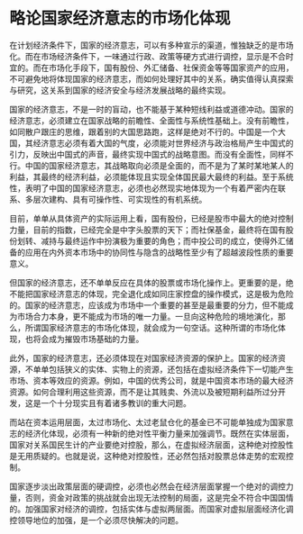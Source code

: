 略论国家经济意志的市场化体现
====

			

在计划经济条件下，国家的经济意志，可以有多种宣示的渠道，惟独缺乏的是市场化。而在市场经济条件下，一味通过行政、政策等硬方式进行调控，显示是不合时宜的。而在市场化手段下，国有股份、外汇储备、社保资金等等国家资产的应用，不可避免地将体现国家的经济意志，而如何处理好其中的关系，确实值得认真探索与研究，这关系到国家的经济安全与经济发展战略的最终实现。

国家的经济意志，不是一时的盲动，也不能基于某种短线利益或道德冲动。国家的经济意志，必须建立在国家战略的前瞻性、全面性与系统性基础上。没有前瞻性，如同散户跟庄的思维，跟着别的大国思路跑，这样是绝对不行的。中国是一个大国，其经济意志必须有着大国的气度，必须能对世界经济与政治格局产生中国式的引力，反映出中国式的声音，最终实现中国式的战略意图。而没有全面性，同样不行。中国的国家经济意志，其战略取向必须是全面的，而不是为了某时某地某人的利益，其最终的经济利益，必须能体现且实现全体国民最大最终的利益。至于系统性，表明了中国的国家经济意志，必须也必然现实地体现为一个有着严密内在联系、多层次建构、具有可操作性、可实现性的有机系统。

目前，单单从具体资产的实际运用上看，国有股份，已经是股市中最大的绝对控制力量，目前的指数，已经完全是中字头股票的天下；而社保基金，最终将在国有股份划转、减持与最终运作中扮演极为重要的角色；而中投公司的成立，使得外汇储备的应用在内外资本市场中的协同性与隐含的战略性至少有了超越波段性质的重要意义。

但国家的经济意志，还不单单反应在具体的股票或市场化操作上。更重要的是，绝不能把国家经济意志的体现，完全退化成如同庄家控盘的操作模式，这是极为危险的。国家的经济意志，应该成为市场中一个重要的甚至是最重要的分力，但不能成为市场合力本身，更不能成为市场的唯一力量。一旦向这种危险的境地演化，那么，所谓国家经济意志的市场化体现，就会成为一句空话。这种所谓的市场化体现，也将会成为摧毁市场基础的力量。

此外，国家的经济意志，还必须体现在对国家经济资源的保护上。国家的经济资源，不单单包括狭义的实体、实物上的资源，还包括在虚拟经济条件下一切能产生市场、资本等效应的资源。例如，中国的优秀公司，就是中国资本市场的最大经济资源。如何合理利用这些资源，而不是让其贱卖、外流以及被短期利益所过分开发，这是一个十分现实且有着诸多教训的重大问题。

而站在资本运用层面，太过市场化、太过老鼠仓化的基金已不可能单独成为国家意志的经济化体现，必须有一种新的绝对性平衡力量来加强调节。既然在实体层面，国家对关系国民生计的产业要绝对控股，那么，在虚拟经济层面，这种绝对控股性是无用质疑的。也就是说，这种绝对控股性，还必然包括对股票总体走势的宏观控制。

国家逐步淡出政策层面的硬调控，必须也必然会在经济层面掌握一个绝对的调控力量，否则，资金对政策的挑战就会出现无法控制的局面，这是完全不符合中国国情的。加强国家对经济的调控，包括实体与虚拟两层面。而国家对虚拟层面经济化调控领导地位的加强，是一个必须尽快解决的问题。
